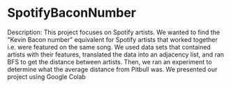 # SpotifyBaconNumber
Description: This project focuses on Spotify artists. We wanted to find the "Kevin Bacon number" equivalent for Spotify artists that worked together 
i.e. were featured on the same song. We used data sets that contained artists with their features, translated the data into an adjacency list, and ran BFS to get the
distance between artists. Then, we ran an experiment to determine what the average distance from Pitbull was. We presented our project using Google Colab
